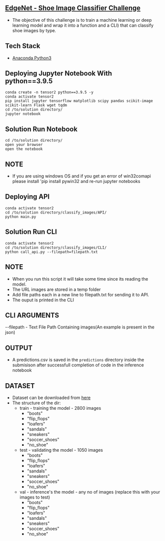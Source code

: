 ## [EdgeNet - Shoe Image Classifier Challenge](https://www.topcoder.com/challenges/ea6839ca-fa82-4ac9-9665-65ca738a1d46)
- The objective of this challenge is to train a machine learning or deep learning model and wrap it into a function and a CLI) that can classify shoe images by type.


## Tech Stack
- [Anaconda Python3](https://www.anaconda.com/distribution/)


## Deploying Jupyter Notebook With python==3.9.5
```CMD
conda create -n tensor2 python==3.9.5 -y
conda activate tensor2
pip install jupyter tensorflow matplotlib scipy pandas scikit-image scikit-learn Flask wget tqdm
cd /to/solution directory/
jupyter notebook
```

## Solution Run Notebook
```CMD
cd /to/solution directory/
open your browser
open the notebook
```
## NOTE 
- If you are using windows OS and if you get an error of win32comapi please install 'pip install pywin32 and re-run jupyter notebooks

## Deploying API 
```CMD
conda activate tensor2
cd /to/solution directory/classify_images/API/
python main.py
```

## Solution Run CLI
```CMD
conda activate tensor2
cd /to/solution directory/classify_images/CLI/
python call_api.py --filepath=filepath.txt
```
## NOTE 
- When you run this script it will take some time since its reading the model.
- The URL images are stored in a temp folder
- Add file paths each in a new line to filepath.txt for sending it to API.
- The ouput is printed in the CLI

## CLI ARGUMENTS 
--filepath - Text File Path Containing images(An example is present in the json)

## OUTPUT
- A predictions.csv is saved in the `predictions` directory inside the submisison after successfull completion of code in the inference notebook

## DATASET
- Dataset can be downloaded from [here](https://drive.google.com/file/d/1qz9fyraNTLzSKlqHIbWn9KenhmgZ_2uy/view?usp=sharing)
- The structure of the dir:
    - train - training the model - 2800 images
        - "boots"
        - "flip_flops"
        - "loafers"
        - "sandals"
        - "sneakers"
        - "soccer_shoes"
        - "no_shoe"
    - test - validating the model - 1050 images
        - "boots"
        - "flip_flops"
        - "loafers"
        - "sandals"
        - "sneakers"
        - "soccer_shoes"
        - "no_shoe"
    - val - inference's the model - any no of images (replace this with your images to test)
        - "boots"
        - "flip_flops"
        - "loafers"
        - "sandals"
        - "sneakers"
        - "soccer_shoes"
        - "no_shoe"
